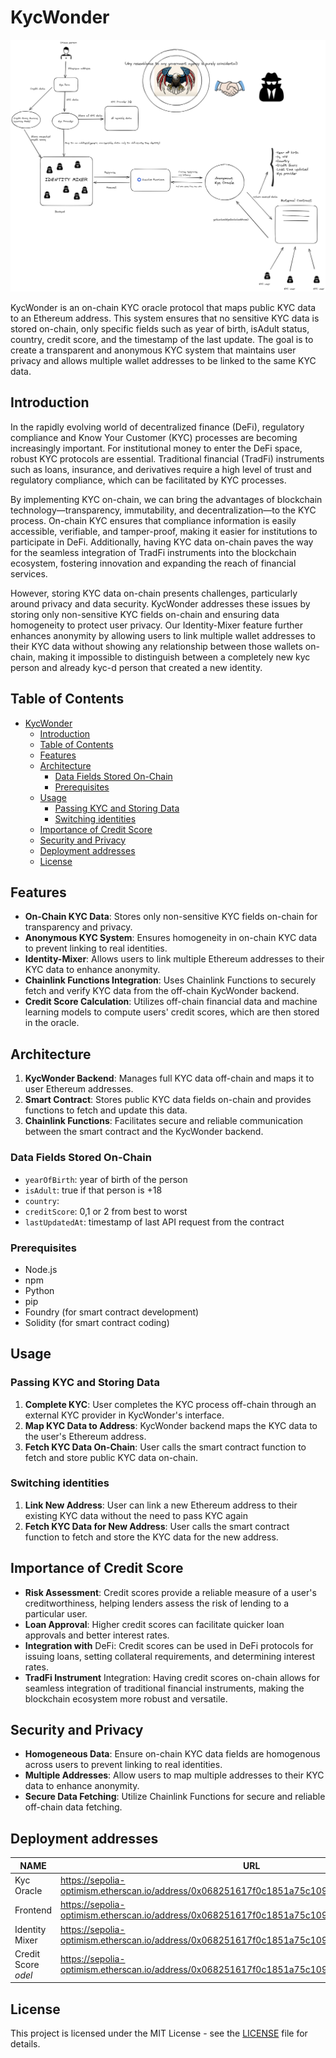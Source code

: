 # KycWonder

![Kyc Wonder Sheme](/img/kyc-wonder-scheme.png)

KycWonder is an on-chain KYC oracle protocol that maps public KYC data to an Ethereum address. This system ensures that no sensitive KYC data is stored on-chain, only specific fields such as year of birth, isAdult status, country, credit score, and the timestamp of the last update. The goal is to create a transparent and anonymous KYC system that maintains user privacy and allows multiple wallet addresses to be linked to the same KYC data.

## Introduction

In the rapidly evolving world of decentralized finance (DeFi), regulatory compliance and Know Your Customer (KYC) processes are becoming increasingly important. For institutional money to enter the DeFi space, robust KYC protocols are essential. Traditional financial (TradFi) instruments such as loans, insurance, and derivatives require a high level of trust and regulatory compliance, which can be facilitated by KYC processes.

By implementing KYC on-chain, we can bring the advantages of blockchain technology—transparency, immutability, and decentralization—to the KYC process. On-chain KYC ensures that compliance information is easily accessible, verifiable, and tamper-proof, making it easier for institutions to participate in DeFi. Additionally, having KYC data on-chain paves the way for the seamless integration of TradFi instruments into the blockchain ecosystem, fostering innovation and expanding the reach of financial services.

However, storing KYC data on-chain presents challenges, particularly around privacy and data security. KycWonder addresses these issues by storing only non-sensitive KYC fields on-chain and ensuring data homogeneity to protect user privacy. Our Identity-Mixer feature further enhances anonymity by allowing users to link multiple wallet addresses to their KYC data without showing any relationship between those wallets on-chain, making it impossible to distinguish between a completely new kyc person and already kyc-d person that created a new identity.

## Table of Contents

- [KycWonder](#kycwonder)
  - [Introduction](#introduction)
  - [Table of Contents](#table-of-contents)
  - [Features](#features)
  - [Architecture](#architecture)
    - [Data Fields Stored On-Chain](#data-fields-stored-on-chain)
    - [Prerequisites](#prerequisites)
  - [Usage](#usage)
    - [Passing KYC and Storing Data](#passing-kyc-and-storing-data)
    - [Switching identities](#switching-identities)
  - [Importance of Credit Score](#importance-of-credit-score)
  - [Security and Privacy](#security-and-privacy)
  - [Deployment addresses](#deployment-addresses)
  - [License](#license)

## Features

- **On-Chain KYC Data**: Stores only non-sensitive KYC fields on-chain for transparency and privacy.
- **Anonymous KYC System**: Ensures homogeneity in on-chain KYC data to prevent linking to real identities.
- **Identity-Mixer**: Allows users to link multiple Ethereum addresses to their KYC data to enhance anonymity.
- **Chainlink Functions Integration**: Uses Chainlink Functions to securely fetch and verify KYC data from the off-chain KycWonder backend.
- **Credit Score Calculation**: Utilizes off-chain financial data and machine learning models to compute users' credit scores, which are then stored in the oracle.

## Architecture

1. **KycWonder Backend**: Manages full KYC data off-chain and maps it to user Ethereum addresses.
2. **Smart Contract**: Stores public KYC data fields on-chain and provides functions to fetch and update this data.
3. **Chainlink Functions**: Facilitates secure and reliable communication between the smart contract and the KycWonder backend.

### Data Fields Stored On-Chain

- `yearOfBirth`: year of birth of the person
- `isAdult`: true if that person is +18
- `country`:
- `creditScore`: 0,1 or 2 from best to worst
- `lastUpdatedAt`: timestamp of last API request from the contract

### Prerequisites

- Node.js
- npm
- Python
- pip
- Foundry (for smart contract development)
- Solidity (for smart contract coding)

## Usage

### Passing KYC and Storing Data

1. **Complete KYC**: User completes the KYC process off-chain through an external KYC provider in KycWonder's interface.
2. **Map KYC Data to Address**: KycWonder backend maps the KYC data to the user's Ethereum address.
3. **Fetch KYC Data On-Chain**: User calls the smart contract function to fetch and store public KYC data on-chain.

### Switching identities

1. **Link New Address**: User can link a new Ethereum address to their existing KYC data without the need to pass KYC again
2. **Fetch KYC Data for New Address**: User calls the smart contract function to fetch and store the KYC data for the new address.

## Importance of Credit Score

- **Risk Assessment**: Credit scores provide a reliable measure of a user's creditworthiness, helping lenders assess the risk of lending to a particular user.
- **Loan Approval**: Higher credit scores can facilitate quicker loan approvals and better interest rates.
- **Integration with** DeFi: Credit scores can be used in DeFi protocols for issuing loans, setting collateral requirements, and determining interest rates.
- **TradFi Instrument** Integration: Having credit scores on-chain allows for seamless integration of traditional financial instruments, making the blockchain ecosystem more robust and versatile.

## Security and Privacy

- **Homogeneous Data**: Ensure on-chain KYC data fields are homogenous across users to prevent linking to real identities.
- **Multiple Addresses**: Allow users to map multiple addresses to their KYC data to enhance anonymity.
- **Secure Data Fetching**: Utilize Chainlink Functions for secure and reliable off-chain data fetching.

## Deployment addresses

| NAME                | URL                                                                                           |
| ------------------- | --------------------------------------------------------------------------------------------- |
| Kyc Oracle          | https://sepolia-optimism.etherscan.io/address/0x068251617f0c1851a75c109f3d114462a3a3c2f7#code |
| Frontend            | https://sepolia-optimism.etherscan.io/address/0x068251617f0c1851a75c109f3d114462a3a3c2f7#code |
| Identity Mixer      | https://sepolia-optimism.etherscan.io/address/0x068251617f0c1851a75c109f3d114462a3a3c2f7#code |
| Credit Score $odel$ | https://sepolia-optimism.etherscan.io/address/0x068251617f0c1851a75c109f3d114462a3a3c2f7#code |

## License

This project is licensed under the MIT License - see the [LICENSE](LICENSE) file for details.
